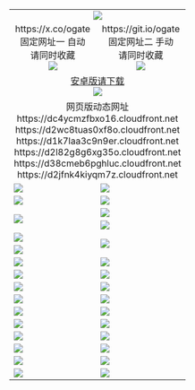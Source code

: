 ﻿<table>
  <tr><td colspan=2 align=center><img src="https://d2jfnk4kiyqm7z.cloudfront.net/Up/oGate.jpg" /></td></tr>
  <tr>
    <td align=center>https://x.co/ogate<br>固定网址一 自动<br>请同时收藏<br><img src="https://d2jfnk4kiyqm7z.cloudfront.net/Up/0WMGD1.png" /></td>
    <td align=center>https://git.io/ogate<br>固定网址二 手动<br>请同时收藏<br><img src="https://d2jfnk4kiyqm7z.cloudfront.net/Up/0WMGD2.png" /></td>
  </tr>
  <tr>
    <td colspan=2 align=center><a href="https://d2jfnk4kiyqm7z.cloudfront.net/ogUP.aspx?name=0ogate.apk&from=github" target="_blank">安卓版请下载<br/><img src="https://d2jfnk4kiyqm7z.cloudfront.net/Up/0ogate.jpg" /></a></td>
  </tr>
  <tr><td colspan=2 align=center>网页版动态网址
<br>https://dc4ycmzfbxo16.cloudfront.net
<br>https://d2wc8tuas0xf8o.cloudfront.net
<br>https://d1k7laa3c9n9er.cloudfront.net
<br>https://d2l82g8g6xg35o.cloudfront.net
<br>https://d38cmeb6pghluc.cloudfront.net
<br>https://d2jfnk4kiyqm7z.cloudfront.net
    </td>
  </tr>
  <tr>
    <td><a href="https://d2jfnk4kiyqm7z.cloudfront.net/oNote.aspx?id=oGate&from=github" target="_blank"><img src="https://d2jfnk4kiyqm7z.cloudfront.net/Up/0WCYQ.jpg" /></a></td>
    <td><a href="https://d2jfnk4kiyqm7z.cloudfront.net/oNote.aspx?id=oNote&from=github" target="_blank"><img src="https://d2jfnk4kiyqm7z.cloudfront.net/Up/0WZTT.jpg" /></a></td>
  </tr>
  <tr>
    <td><a href="https://d2jfnk4kiyqm7z.cloudfront.net/ogDY.aspx?from=github" target="_blank"><img src="https://d2jfnk4kiyqm7z.cloudfront.net/Up/DY.jpg"/></a></td>
    <td><a href="https://d2jfnk4kiyqm7z.cloudfront.net/ogST.aspx?from=github" target="_blank"><img src="https://d2jfnk4kiyqm7z.cloudfront.net/Up/ST.jpg"/></a></td>
  </tr>
  <tr>
    <td rowspan=2><a href="https://d2jfnk4kiyqm7z.cloudfront.net/ogUP.aspx?name=WJ.mp4&from=github" target="_blank"><img src="https://d2jfnk4kiyqm7z.cloudfront.net/Up/WJ.jpg" /></a></td>
    <td><a href="https://d2jfnk4kiyqm7z.cloudfront.net/ogUP.aspx?name=DKC.mp4&count=17&from=github" target="_blank"><img src="https://d2jfnk4kiyqm7z.cloudfront.net/Up/DKC.jpg" /></a></td> 
  </tr>
  <tr>
    <td><a href="https://d2jfnk4kiyqm7z.cloudfront.net/ogUP.aspx?name=LRWS.mp4&count=6B:14,5A:10,5B:35,4A:14,4B:19,3A:10,3B:26,2A:16,2B:21,1A:23,1B:29&from=github" target="_blank"><img src="https://d2jfnk4kiyqm7z.cloudfront.net/Up/LRWS.jpg" /></a></td>
  </tr>
  <tr>
    <td><a href="https://d2jfnk4kiyqm7z.cloudfront.net/ogUP.aspx?name=JQR.mp4&count=2&from=github" target="_blank"><img src="https://d2jfnk4kiyqm7z.cloudfront.net/Up/JQR.jpg" /></a></td>   
    <td rowspan=2><a href="https://d2jfnk4kiyqm7z.cloudfront.net/ogUP.aspx?name=JP.mp4&count=9&from=github" target="_blank"><img src="https://d2jfnk4kiyqm7z.cloudfront.net/Up/JP.jpg" /></td>
  </tr>
  <tr>
    <td><a href="https://d2jfnk4kiyqm7z.cloudfront.net/ogUP.aspx?name=ZSJ.mp4&count=16&from=github" target="_blank"><img src="https://d2jfnk4kiyqm7z.cloudfront.net/Up/ZSJ.jpg" /></a></td>
  </tr>
  <tr>
    <td><a href="https://d2jfnk4kiyqm7z.cloudfront.net/ogUP.aspx?name=SSZJ.mp4&count=7&current=2&from=github" target="_blank"><img src="https://d2jfnk4kiyqm7z.cloudfront.net/Up/SSZJ.jpg" /></a></td>
    <td><a href="https://d2jfnk4kiyqm7z.cloudfront.net/ogUP.aspx?name=WH.mp4&from=github" target="_blank"><img src="https://d2jfnk4kiyqm7z.cloudfront.net/Up/WH.jpg" /></a></td>
  </tr>
  <tr>
    <td><a href="https://d2jfnk4kiyqm7z.cloudfront.net/ogUP.aspx?name=DWHM.mp4&from=github" target="_blank"><img src="https://d2jfnk4kiyqm7z.cloudfront.net/Up/DWHM.jpg" /></a></td>
    <td><a href="https://d2jfnk4kiyqm7z.cloudfront.net/ogUP.aspx?name=XTFY.mp4&count=24&from=github" target="_blank"><img src="https://d2jfnk4kiyqm7z.cloudfront.net/Up/XTFY.jpg" /></a></td>
  </tr>
  <tr>
    <td><a href="https://d2jfnk4kiyqm7z.cloudfront.net/ogUP.aspx?name=4SQQ.mp4&count=06:6,05:20&current=06:6&from=github" target="_blank"><img src="https://d2jfnk4kiyqm7z.cloudfront.net/Up/4SQQ0.jpg" /></a></td>
    <td><a href="https://d2jfnk4kiyqm7z.cloudfront.net/ogUP.aspx?name=4SHQ.mp4&count=06:5,05:29&current=06:5&from=github" target="_blank"><img src="https://d2jfnk4kiyqm7z.cloudfront.net/Up/4SHQ0.jpg" /></a></td>
  </tr>
  <tr>
    <td><a href="https://d2jfnk4kiyqm7z.cloudfront.net/ogUP.aspx?name=4SZG.mp4&count=06:6,05:22,04:22&current=06:6&from=github" target="_blank"><img src="https://d2jfnk4kiyqm7z.cloudfront.net/Up/4SZG0.jpg" /></a></td>
    <td><a href="https://d2jfnk4kiyqm7z.cloudfront.net/ogUP.aspx?name=4SDJ.mp4&count=06:6,05:48,04:52&current=06:5&from=github" target="_blank"><img src="https://d2jfnk4kiyqm7z.cloudfront.net/Up/4SDJ0.jpg" /></a></td>
  </tr>
  <tr>
    <td><a href="https://d2jfnk4kiyqm7z.cloudfront.net/onUP.aspx?name=https://x.co/dtw99&from=github" target="_blank"><img src="https://d2jfnk4kiyqm7z.cloudfront.net/Up/0DTW.jpg"/></a></td>
    <td><a href="https://d2jfnk4kiyqm7z.cloudfront.net/onUP.aspx?name=https://d2tyo2h9ydw5hf.cloudfront.net/acenter/&from=github" target="_blank"><img src="https://d2jfnk4kiyqm7z.cloudfront.net/Up/0TDW.jpg" /></a></td>
  </tr>
  <tr>
    <td><a href="https://d2jfnk4kiyqm7z.cloudfront.net/onUP.aspx?name=https://d3qz7yth5i2rae.cloudfront.net/gb/nsc413.htm&from=github" target="_blank"><img src="https://d2jfnk4kiyqm7z.cloudfront.net/Up/0DJY.jpg" /></a></td>
    <td><a href="https://d2jfnk4kiyqm7z.cloudfront.net/onUP.aspx?name=https://dgyo0jey7vwa5.cloudfront.net/xtr/gb/prog204.html&from=github" target="_blank"><img src="https://d2jfnk4kiyqm7z.cloudfront.net/Up/0XTR.jpg" /></a></td>
  </tr>
  <tr>
    <td><a href="https://d2jfnk4kiyqm7z.cloudfront.net/onUP.aspx?name=https://d7203y8eitivv.cloudfront.net&from=github" target="_blank"><img src="https://d2jfnk4kiyqm7z.cloudfront.net/Up/0MHW.jpg" /></a></td>
    <td><a href="https://d2jfnk4kiyqm7z.cloudfront.net/onUP.aspx?name=https://d38z1xzg5vtneh.cloudfront.net&from=github" target="_blank"><img src="https://d2jfnk4kiyqm7z.cloudfront.net/Up/0ZJW.jpg" /></a></td>
  </tr>
  <tr>
    <td><a href="https://d2jfnk4kiyqm7z.cloudfront.net/ogUP.aspx?name=FG.zip&from=github" target="_blank"><img src="https://d2jfnk4kiyqm7z.cloudfront.net/Up/FG.jpg" /></a></td>
    <td><a href="https://d2jfnk4kiyqm7z.cloudfront.net/ogUP.aspx?name=FGA.apk&from=github" target="_blank"><img src="https://d2jfnk4kiyqm7z.cloudfront.net/Up/FGA.jpg" /></a></td>
  </tr>
  <tr>
    <td><a href="https://d2jfnk4kiyqm7z.cloudfront.net/ogUP.aspx?name=U.zip&from=github" target="_blank"><img src="https://d2jfnk4kiyqm7z.cloudfront.net/Up/U.jpg" /></a></td>
    <td><a href="https://d2jfnk4kiyqm7z.cloudfront.net/ogUP.aspx?name=UA.apk&from=github" target="_blank"><img src="https://d2jfnk4kiyqm7z.cloudfront.net/Up/UA.jpg" /></a></td>
  </tr>
  <tr>
    <td><a href="https://d2jfnk4kiyqm7z.cloudfront.net/ogUP.aspx?name=0iPPOTV.zip&from=github" target="_blank"><img src="https://d2jfnk4kiyqm7z.cloudfront.net/Up/0iPPOTV.jpg" /></a></td>
    <td><a href="https://d2jfnk4kiyqm7z.cloudfront.net/ogUP.aspx?name=0iNTD.apk&from=github" target="_blank"><img src="https://d2jfnk4kiyqm7z.cloudfront.net/Up/0iNTD.jpg" /></a></td>
  </tr>
</table>

